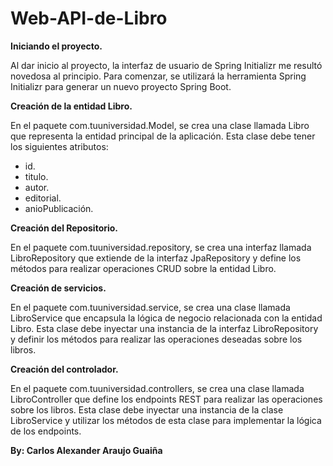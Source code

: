 # Web-API-de-Libro

**Iniciando el proyecto.**

Al dar inicio al proyecto, la interfaz de usuario de Spring Initializr me resultó novedosa al principio. Para comenzar, se utilizará la herramienta Spring Initializr para generar un nuevo proyecto Spring Boot.


**Creación de la entidad Libro.**

En el paquete com.tuuniversidad.Model, se crea una clase llamada Libro que representa la entidad principal de la aplicación. Esta clase debe tener los siguientes atributos:
- id.
- titulo.
- autor.
- editorial.
- anioPublicación.
  

**Creación del Repositorio.**

En el paquete com.tuuniversidad.repository, se crea una interfaz llamada LibroRepository que extiende de la interfaz JpaRepository y define los métodos para realizar operaciones CRUD sobre la entidad Libro.


**Creación de servicios.**

En el paquete com.tuuniversidad.service, se crea una clase llamada LibroService que encapsula la lógica de negocio relacionada con la entidad Libro. Esta clase debe inyectar una instancia de la interfaz LibroRepository y definir los métodos para realizar las operaciones deseadas sobre los libros.


**Creación del controlador.**

En el paquete com.tuuniversidad.controllers, se crea una clase llamada LibroController que define los endpoints REST para realizar las operaciones sobre los libros. Esta clase debe inyectar una instancia de la clase LibroService y utilizar los métodos de esta clase para implementar la lógica de los endpoints.

**By: Carlos Alexander Araujo Guaiña**
